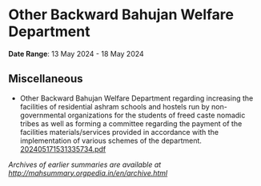 # Other Backward Bahujan Welfare Department

**Date Range**: 13 May 2024 - 18 May 2024


## Miscellaneous
- Other Backward Bahujan Welfare Department regarding increasing the facilities of residential ashram schools and hostels run by non-governmental organizations for the students of freed caste nomadic tribes as well as forming a committee regarding the payment of the facilities materials/services provided in accordance with the implementation of various schemes of the department.\
  [202405171531335734.pdf](https://gr.maharashtra.gov.in/Site/Upload/Government%20Resolutions/English/202405171531335734.pdf)


*Archives of earlier summaries are available at http://mahsummary.orgpedia.in/en/archive.html*